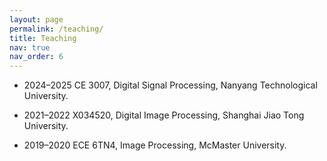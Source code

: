 ```yaml
---
layout: page
permalink: /teaching/
title: Teaching
nav: true
nav_order: 6
---
```


- 2024–2025 CE 3007, Digital Signal Processing, Nanyang Technological University.

- 2021–2022 X034520, Digital Image Processing, Shanghai Jiao Tong University.

- 2019–2020 ECE 6TN4, Image Processing, McMaster University.
